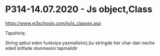# P314-14.07.2020 - Js object,Class

https://www.w3schools.com/js/js_classes.asp

Tapshiriq:

String qebul eden funksiya yazmalisiniz,bu stringde her char-dan neche eded istifade olunmasini tapmalidir
